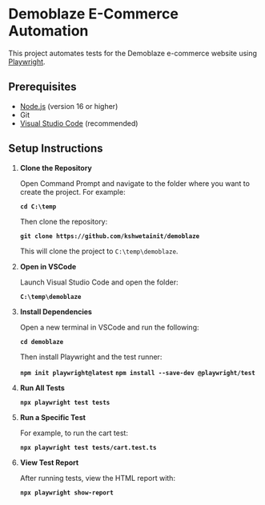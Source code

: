 
# Demoblaze E-Commerce Automation

This project automates tests for the Demoblaze e-commerce website using [Playwright](https://playwright.dev/).

##  Prerequisites

* [Node.js](https://nodejs.org/en) (version 16 or higher)
* Git
* [Visual Studio Code](https://code.visualstudio.com/) (recommended)

##  Setup Instructions

1. **Clone the Repository**

   Open Command Prompt and navigate to the folder where you want to create the project. For example:

   **`cd C:\temp`**

   Then clone the repository:

   **`git clone https://github.com/kshwetainit/demoblaze`**

   This will clone the project to `C:\temp\demoblaze`.

2. **Open in VSCode**

   Launch Visual Studio Code and open the folder:

   **`C:\temp\demoblaze`**

3. **Install Dependencies**

   Open a new terminal in VSCode and run the following:

   **`cd demoblaze`**

   Then install Playwright and the test runner:

   **`npm init playwright@latest`**
   **`npm install --save-dev @playwright/test`**

4. **Run All Tests**

   **`npx playwright test tests`**

5. **Run a Specific Test**

   For example, to run the cart test:

   **`npx playwright test tests/cart.test.ts`**

6. **View Test Report**

   After running tests, view the HTML report with:

   **`npx playwright show-report`**

